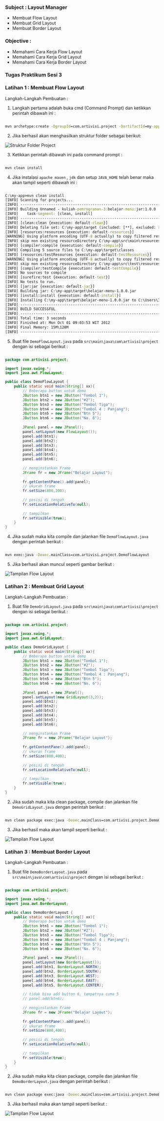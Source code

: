 ### Subject : Layout Manager ###
- Membuat Flow Layout
- Membuat Grid Layout
- Membuat Border Layout

### Objective : ###
- Memahami Cara Kerja Flow Layout
- Memahami Cara Kerja Grid Layout
- Memahami Cara Kerja Border Layout

### Tugas Praktikum Sesi 3 ###

### Latihan 1 : Membuat Flow Layout ###

Langkah-Langkah Pembuatan :

1. Langkah pertama adalah buka cmd (Command Prompt) dan ketikkan perintah dibawah ini :

```cmd

mvn archetype:create -DgroupId=com.artivisi.project -DartifactId=my-app

```
2. Jika berhasil akan menghasilkan struktur folder sebagai berikut:

![Struktur Folder Project](./images/struktur.png)

3. Ketikkan perintah dibawah ini pada command prompt :

```cmd

mvn clean install

```
4. Jika instalasi ` apache maven ` , ` jdk ` dan setup ` JAVA_HOME ` telah benar maka akan tampil seperti dibawah ini :

```cmd

C:\my-app>mvn clean install
[INFO] Scanning for projects...
[INFO] ------------------------------------------------------------------------
[INFO] Building Unnamed - kuliah-pemrograman-3:belajar-menu:jar:1.0.0
[INFO]    task-segment: [clean, install]
[INFO] ------------------------------------------------------------------------
[INFO] [clean:clean {execution: default-clean}]
[INFO] Deleting file set: C:\my-app\target (included: [**], excluded: [])
[INFO] [resources:resources {execution: default-resources}]
[WARNING] Using platform encoding (UTF-8 actually) to copy filtered resources, i.e. build is platform dependent!
[INFO] skip non existing resourceDirectory C:\my-app\src\main\resources
[INFO] [compiler:compile {execution: default-compile}]
[INFO] Compiling 5 source files to C:\my-app\target\classes
[INFO] [resources:testResources {execution: default-testResources}]
[WARNING] Using platform encoding (UTF-8 actually) to copy filtered resources, i.e. build is platform dependent!
[INFO] skip non existing resourceDirectory C:\my-app\src\test\resources
[INFO] [compiler:testCompile {execution: default-testCompile}]
[INFO] No sources to compile
[INFO] [surefire:test {execution: default-test}]
[INFO] No tests to run.
[INFO] [jar:jar {execution: default-jar}]
[INFO] Building jar: C:\my-app\target\belajar-menu-1.0.0.jar
[INFO] [install:install {execution: default-install}]
[INFO] Installing C:\my-app\target\belajar-menu-1.0.0.jar to C:\Users\Ikin\.m2\repository\kuliah-pemrograman-3\belajar-menu\1.0.0\belajar-menu-1.0.0.jar
[INFO] ------------------------------------------------------------------------
[INFO] BUILD SUCCESSFUL
[INFO] ------------------------------------------------------------------------
[INFO] Total time: 3 seconds
[INFO] Finished at: Mon Oct 01 09:03:53 WIT 2012
[INFO] Final Memory: 15M\128M
[INFO] ------------------------------------------------------------------------

```

5. Buat file `DemoFlowLayout.java` pada `src\main\java\com\artivisi\project`
dengan isi sebagai berikut :

```java

package com.artivisi.project;

import javax.swing.*;
import java.awt.FlowLayout;

public class DemoFlowLayout {
    public static void main(String[] xx){
        // Beberapa button untuk demo
        JButton btn1 = new JButton("Tombol 1");
        JButton btn2 = new JButton("#2");
        JButton btn3 = new JButton("Tombol Tiga");
        JButton btn4 = new JButton("Tombol 4 : Panjang");
        JButton btn5 = new JButton("Btn 5");
        JButton btn6 = new JButton("No. 6");
        
        JPanel panel = new JPanel();
        panel.setLayout(new FlowLayout());
        panel.add(btn1);
        panel.add(btn2);
        panel.add(btn3);
        panel.add(btn4);
        panel.add(btn5);
        panel.add(btn6);
        
        // menginstankan Frame
        JFrame fr = new JFrame("Belajar Layout");
        
        fr.getContentPane().add(panel);
        // ukuran frame
        fr.setSize(800,200);
        
        // posisi di tengah
        fr.setLocationRelativeTo(null);
        
        // tampilkan
        fr.setVisible(true);
    }
}

```



4. Jika sudah maka kita compile dan jalankan file `DemoFlowLayout.java` dengan perintah berikut :

```cmd

mvn exec:java -Dexec.mainClass=com.artivisi.project.DemoFlowLayout

```

5. Jika berhasil akan muncul seperti gambar berikut :

![Tampilan Flow Layout](./images/flowLayout.png)


### Latihan 2 : Membuat Grid Layout ###

Langkah-Langkah Pembuatan :

1. Buat file `DemoGridLayout.java` pada `src\main\java\com\artivisi\project`
dengan isi sebagai berikut :

```java

package com.artivisi.project;

import javax.swing.*;
import java.awt.GridLayout;

public class DemoGridLayout {
    public static void main(String[] xx){
        // Beberapa button untuk demo
        JButton btn1 = new JButton("Tombol 1");
        JButton btn2 = new JButton("#2");
        JButton btn3 = new JButton("Tombol Tiga");
        JButton btn4 = new JButton("Tombol 4 : Panjang");
        JButton btn5 = new JButton("Btn 5");
        JButton btn6 = new JButton("No. 6");
        
        JPanel panel = new JPanel();
        panel.setLayout(new GridLayout(3,2));
        panel.add(btn1);
        panel.add(btn2);
        panel.add(btn3);
        panel.add(btn4);
        panel.add(btn5);
        panel.add(btn6);
        
        // menginstankan Frame
        JFrame fr = new JFrame("Belajar Layout");
        
        fr.getContentPane().add(panel);
        // ukuran frame
        fr.setSize(800,400);
        
        // posisi di tengah
        fr.setLocationRelativeTo(null);
        
        // tampilkan
        fr.setVisible(true);
    }
}


```

2. Jika sudah maka kita clean package, compile dan jalankan file `DemoGridLayout.java` dengan perintah berikut :

```cmd

mvn clean package exec:java -Dexec.mainClass=com.artivisi.project.DemoGridLayout

```

3. Jika berhasil maka akan tampil seperti berikut :

![Tampilan Flow Layout](./images/gridLayout.png)


### Latihan 3 : Membuat Border Layout ###

Langkah-Langkah Pembuatan :

1. Buat file `DemoBorderLayout.java` pada `src\main\java\com\artivisi\project`
dengan isi sebagai berikut :

```java

package com.artivisi.project;

import javax.swing.*;
import java.awt.BorderLayout;

public class DemoBorderLayout {
    public static void main(String[] xx){
        // Beberapa button untuk demo
        JButton btn1 = new JButton("Tombol 1");
        JButton btn2 = new JButton("#2");
        JButton btn3 = new JButton("Tombol Tiga");
        JButton btn4 = new JButton("Tombol 4 : Panjang");
        JButton btn5 = new JButton("Btn 5");
        JButton btn6 = new JButton("No. 6");
        
        JPanel panel = new JPanel();
        panel.setLayout(new BorderLayout());
        panel.add(btn1, BorderLayout.NORTH);
        panel.add(btn2, BorderLayout.SOUTH);
        panel.add(btn3, BorderLayout.WEST);
        panel.add(btn4, BorderLayout.EAST);
        panel.add(btn5, BorderLayout.CENTER);
        
        // tidak bisa add button 6, tempatnya cuma 5
        // panel.add(btn6);
        
        // menginstankan Frame
        JFrame fr = new JFrame("Belajar Layout");
        
        fr.getContentPane().add(panel);
        // ukuran frame
        fr.setSize(800,400);
        
        // posisi di tengah
        fr.setLocationRelativeTo(null);
        
        // tampilkan
        fr.setVisible(true);
    }
}

```

2. Jika sudah maka kita clean package, compile dan jalankan file `DemoBorderLayout.java` dengan perintah berikut :

```cmd

mvn clean package exec:java -Dexec.mainClass=com.artivisi.project.DemoBorderLayout

```

3. Jika berhasil maka akan tampil seperti berikut :

![Tampilan Flow Layout](./images/borderLayout.png)

